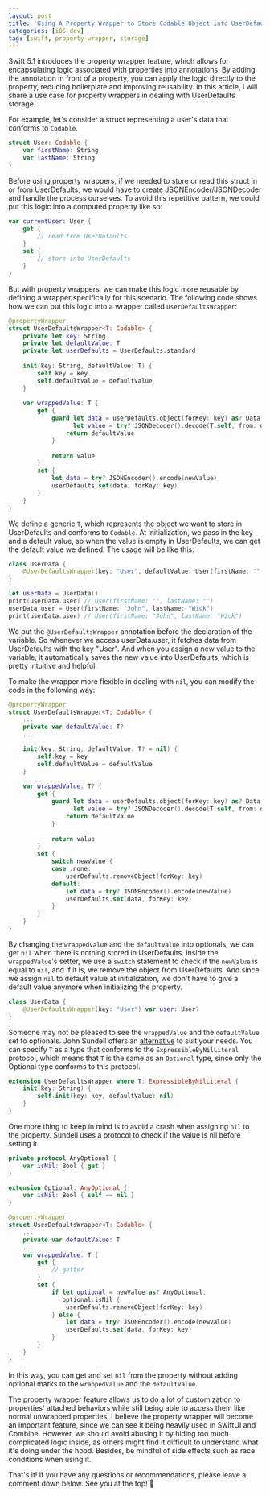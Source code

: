 ```yaml
---
layout: post
title: 'Using A Property Wrapper to Store Codable Object into UserDefaults'
categories: [iOS dev]
tag: [swift, property-wrapper, storage]
---
```


Swift 5.1 introduces the property wrapper feature, which allows for encapsulating logic associated with properties into annotations. By adding the annotation in front of a property, you can apply the logic directly to the property, reducing boilerplate and improving reusability. In this article, I will share a use case for property wrappers in dealing with UserDefaults storage.

 For example, let's consider a struct representing a user's data that conforms to  `Codable`.

```swift
struct User: Codable {
    var firstName: String
    var lastName: String
}
```

Before using property wrappers, if we needed to store or read this struct in or from UserDefaults, we would have to create JSONEncoder/JSONDecoder and handle the process ourselves. To avoid this repetitive pattern, we could put this logic into a computed property like so:

```swift
var currentUser: User {
    get {
        // read from UserDefaults
    }
    set {
        // store into UserDefaults
    }
}
```

But with property wrappers, we can make this logic more reusable by defining a wrapper specifically for this scenario. The following code shows how we can put this logic into a wrapper called `UserDefaultsWrapper`:

```swift
@propertyWrapper
struct UserDefaultsWrapper<T: Codable> {
    private let key: String
    private let defaultValue: T
    private let userDefaults = UserDefaults.standard
    
    init(key: String, defaultValue: T) {
        self.key = key
        self.defaultValue = defaultValue
    }
    
    var wrappedValue: T {
        get {
            guard let data = userDefaults.object(forKey: key) as? Data,
                  let value = try? JSONDecoder().decode(T.self, from: data) else {
                return defaultValue
            }
            
            return value
        }
        set {
            let data = try? JSONEncoder().encode(newValue)
            userDefaults.set(data, forKey: key)
        }
    }
}
```

We define a generic `T`, which represents the object we want to store in UserDefaults and conforms to `Codable`. At initialization, we pass in the key and a default value, so when the value is empty in UserDefaults, we can get the default value we defined. The usage will be like this:

```swift
class UserData {
    @UserDefaultsWrapper(key: "User", defaultValue: User(firstName: "", lastName: "")) var user: User
}

let userData = UserData()
print(userData.user) // User(firstName: "", lastName: "")
userData.user = User(firstName: "John", lastName: "Wick")
print(userData.user) // User(firstName: "John", lastName: "Wick")
```
We put the `@UserDefaultsWrapper` annotation before the declaration of the variable. So whenever we access userData.user, it fetches data from UserDefaults with the key "User". And when you assign a new value to the variable, it automatically saves the new value into UserDefaults, which is pretty intuitive and helpful.

To make the wrapper more flexible in dealing with `nil`, you can modify the code in the following way:

```swift
@propertyWrapper
struct UserDefaultsWrapper<T: Codable> {
    ...
    private var defaultValue: T?
    ...

    init(key: String, defaultValue: T? = nil) {
        self.key = key
        self.defaultValue = defaultValue
    }
    
    var wrappedValue: T? {
        get {
            guard let data = userDefaults.object(forKey: key) as? Data,
                  let value = try? JSONDecoder().decode(T.self, from: data) else {
                return defaultValue
            }
            
            return value
        }
        set {
            switch newValue {
            case .none:
                userDefaults.removeObject(forKey: key)
            default:
                let data = try? JSONEncoder().encode(newValue)
                userDefaults.set(data, forKey: key)
            }
        }
    }
}
```
By changing the `wrappedValue` and the `defaultValue` into optionals, we can get `nil` when there is nothing stored in UserDefaults. Inside the `wrappedValue`'s setter, we use a `switch` statement to check if the `newValue` is equal to `nil`, and if it is, we remove the object from UserDefaults.
And since we assign `nil` to default value at initialization, we don't have to give a default value anymore when initializing the property.

```swift
class UserData {
    @UserDefaultsWrapper(key: "User") var user: User?
}
```

Someone may not be pleased to see the `wrappedValue` and the `defaultValue` set to optionals. John Sundell offers an [alternative](https://www.swiftbysundell.com/articles/property-wrappers-in-swift/) to suit your needs. You can specify `T` as a type that conforms to the `ExpressibleByNilLiteral` protocol, which means that `T` is the same as an `Optional` type, since only the Optional type conforms to this protocol.

```swift
extension UserDefaultsWrapper where T: ExpressibleByNilLiteral {
    init(key: String) {
        self.init(key: key, defaultValue: nil)
    }
}
```

One more thing to keep in mind is to avoid a crash when assigning `nil` to the property. Sundell uses a protocol to check if the value is nil before setting it.

```swift
private protocol AnyOptional {
    var isNil: Bool { get }
}

extension Optional: AnyOptional {
    var isNil: Bool { self == nil }
}

@propertyWrapper
struct UserDefaultsWrapper<T: Codable> {
    ...
    private var defaultValue: T
    ...
    var wrappedValue: T {
        get {
            // getter
        }
        set {
            if let optional = newValue as? AnyOptional,
               optional.isNil {
                userDefaults.removeObject(forKey: key)
            } else {
                let data = try? JSONEncoder().encode(newValue)
                userDefaults.set(data, forKey: key)
            }
        }
    }
}
```

In this way, you can get and set `nil` from the property without adding optional marks to the `wrappedValue` and the `defaultValue`.


The property wrapper feature allows us to do a lot of customization to properties' attached behaviors while still being able to access them like normal unwrapped properties. I believe the property wrapper will become an important feature, since we can see it being heavily used in SwiftUI and Combine. However, we should avoid abusing it by hiding too much complicated logic inside, as others might find it difficult to understand what it's doing under the hood. Besides, be mindful of side effects such as race conditions when using it.

That's it! If you have any questions or recommendations, please leave a comment down below. See you at the top! 👹
